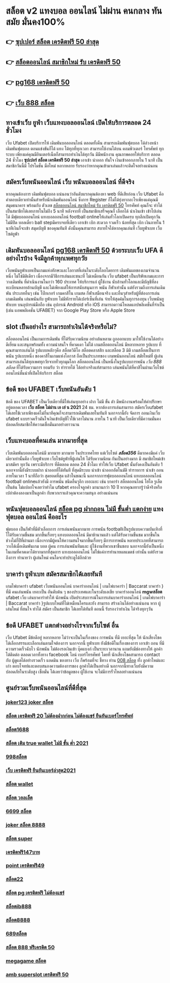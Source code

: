 # สล็อต v2 แทงบอล ออนไลน์ ไม่ผ่าน คนกลาง ทันสมัย มั่นคง100%

## 👉 [ซุปเปอร์ สล็อต เครดิตฟรี 50 ล่าสุด](https://mabet.net/register/)
## 👉 [สล็อตออนไลน์ สมาชิกใหม่ รับ เครดิตฟรี 50](https://mabet.net/register/)
## 👉 [pg168 เครดิตฟรี 50](https://mabet.net/credit-free-50/)
## 👉 [เว็บ 888 สล็อต](https://mabet.net/credit-free-50/)

##  ทางเข้าเว็บ ยูฟ่า  เว็บแทงบอลออนไลน์  เปิดให้บริการตลอด 24 ชั่วโมง

เว็บ Ufabet  เปิดบริการให้ เดิมพันบอลออนไลน์ ตลอดทั้งคืน สามารถเดิมพันฟุตบอล  ได้ล่วงหน้า เดิมพันฟุตบอล  ตอนแข่งขันก็ได้  แทง ได้ทุกที่ทุกเวลา สามารถใช้งานได้บน คอมพิวเตอร์ โทรศัพท์ ทุกระบบ เพียงแค่คุณมีอินเตอร์เน็ตก็สามารถทำเงินได้ทุกวัน มีมีพนักงาน คุณภาพคอยให้บริการ ตลอด 24 ชั่วโมง  **ซุปเปอร์ สล็อต เครดิตฟรี 50 ล่าสุด**  เอาเข้า  นำออก ทันใจ เงินเข้าออกภายใน 1 นาที  เป็นสมาชิกวันนี้มี โปรโมชั่น มือใหม่ หลากหลาย  รับรองว่าหากคุณเข้ามาเล่นแล้วจะติดใจอย่างแน่นอน 


## สมัครเว็บพนันออนไลน์  เว็บ พนันบอลออนไลน์ ที่ดีจริง

หากคุณต้องการ   เดิมพันฟุตบอล  แน่นอนว่าอันดับแรกคุณต้องหา web ที่ดีเสียก่อน เว็บ Ufabet คือคำตอบเดียวเท่านั้นสำหรับนักเดิมพันออนไลน์  ซึ่งการ Register ก็ไม่ได้ยุ่งยากอะไรเพียงแค่คุณมี สมุดธนาคาร พร้อมกับ ตัวเลข [สล็อตออนไลน์ สมาชิกใหม่ รับ เครดิตฟรี 50](https://mabet.net/credit-free-50/) โทรศัพท์ คุณก็จะ ทำได้  เป็นสมาชิกได้เลยภายในไม่ถึง 5 นาที หลังจากที่ เป็นสมาชิกเสร็จคุณก็ เลือกได้  นำเงินเข้า เข้าไปเล่นได้ มีฟุตบอลออนไลน์ แทงบอลออนไลน์ football onlineให้เล่นทั่วโลกเปิดครบ ทุกลีกเปิดทุกวันไม่มีปิด   บอลเดี่ยว ball stepมีครบจบที่เดียว   เอาเข้า  เบิก สะดวก รวดเร็ว  น้อยที่สุด เบิก เงินภายใน 1 นาทีเงินก็จะเข้า สมุดบัญชี ของคุณทันที  ดังนั้นคุณสามารถ สบายใจได้หากคุณเล่นที่ เว็บยูฟ่าเบท เว็บไซต์ยูฟ่า

##  เดิมพันบอลออนไลน์ [pg168 เครดิตฟรี 50](https://mabet.net/credit-free-50/) ด้วยระบบเว็บ UFA ดีอย่างไรบ้าง จึงมีลูกค้าทุกเพศทุกวัย

 เว็บพนันยูฟ่าเบทเป็นเกมแห่งทักษะและโอกาสที่เล่นในระดับโลกโดยการ เดิมพันผลของเกมจำนวนหนึ่ง ไม่ใช่มิติเดียว เนื่องจากมีวิธีการเล่นและชนะที่ ไม่เหมือนกัน เว็บ ufabet เป็นบริษัทเกมและการ วางเดิมพัน ที่ดำเนินงานในกว่า 160 ประเทศ ให้บริการแก่ ผู้ใช้งาน นับล้านทั่วโลกและมีบัญชีที่ลงทะเบียนหลายล้านบัญชี และไม่เพียงแต่ให้การสนับสนุนการ พนัน กีฬาเท่านั้น แต่ยังรวมถึงการเล่นเดิมพัน ประเภทอื่นๆ เช่น โป๊กเกอร์ เกมคาสิโน เกมสด กีฬาเสมือนจริง และอื่นๆสำหรับผู้ที่ต้องการเล่นเกมเดิมพัน เล่นพนันกับ ยูฟ่าเบท ไม่มีหักรายได้เปอร์เซ็นที่เล่น  จ่ายให้สุดค้มในทุการลงทุน  เว็บพนันยูฟ่าเบท  บนอุปกรณ์มือถือ เช่น อุปกรณ์ Android หรือ iOS สามารถดาวน์โหลดแอปพลิเคชั่นที่จำเป็น (เช่น แอพพลิเคชั่น UFABET) จาก Google Play Store หรือ Apple Store 


##  slot  เป็นอย่างไร สามารถทำเงินได้จริงหรือไม่?

 สล็อตออนไลน์  เป็นเกมการเดิมพัน ที่ได้รับความนิยม อย่างล้นหลาม  ถูกออกแบบ มาให้ใช้งานได้อย่าง ดีเยี่ยม  และสนุกพร้อมทั้ง  ความน่าสนใจ ที่คาดเดา  ไม่ได้ เกมสล็อตออนไลน์  มีหลากหลาย รูปแบบ  ที่คุณสามารถเล่นได้ รูปแบบหลักๆคือ  สล็อตวิดีโอ สล็อตคลาสสิก และสล็อต 3 มิติ เกมสล็อตเป็นการพนัน  รูปแบบหนึ่ง ของคาสิโนเกมแห่งโอกาส ถือเป็นประเภทของ  เกมพนันออนไลน์ สมัยใหม่ที่ ผู้เล่น สามารถเล่นได้ทุกเพศทุกวัยจากทั่วทุกมุมโลก  สล็อตออนไลน์  เป็นหนึ่งในรูปแบบการพนัน *เว็บ 888 สล็อต* ที่ได้รับความการ ยอมรับ ว่า  ทำรายได้ ได้อย่างจริงแท้สามารถ เล่นพนันได้ที่คาสิโนผ่านเว็บไซต์ออนไลน์ชั้นนำที่เปิดให้บริการ สล็อต 


## ข้อดี ของ UFABET เว็บพนันอันดับ 1

ข้อดี ของ UFABET เป็นเว็บเดียวที่มีให้เล่นทุกอย่าง  ฝาก ไม่มี ขั้น ต่ํา  มีพนักงานพร้อมให้คำปรึกษาอยู่ตลอดเวลา **เว็บ สล็อต ไม่ผ่าน เอ เย่ น 2021** 24 ชม. หากต้องการเล่นสามารถ  สมัครเว็บufabet  ได้เลยใช้เวลาเพียงแค่ไม่กี่นาทีคุณก็จะสามารถเดิมพันเลยในทันที นอกจากนี้ยัง จัดการ  ถอนเงินเว็บ ufabet  แบบรวดเร็วมันใจเงินเข้าบัญชีไวใช้เวลาไม่นาน ภายใน 1 นาที เป็นเว็บเดียวที่มีความมั่นคงปลอดภัยสมาชิกให้ความเชื่อมั่นมาอย่างยาวนาน


##  เว็บแทงบอลที่คนเล่น  มากมายที่สุด 

 เว็บเดิมพันบอลออนไลน์มี มากมาย มากมาย ในประเทศไทย แต่เว็บไซต์ ***สล็อต356***  ดีมากคงมีแค่ เว็บเดียวเท่านั้นคือ เว็บยูฟ่าเบท เว็บไซต์ยูฟ่าที่ผู้เล่นให้ ได้รับความนิยม  กันเป็นอย่างมาก มี สมาชิกใหม่เข้ามาสมัคร ทุกวัน เพราะมีบริการ ที่ดีตลอด ตลอด 24 ชั่วโมง  ทำให้เว็บ Ufabet นั้นยังคงเป็นอันดับ 1  นอกจากนี้ยังมีระบบฝาก   นำออกที่ได้ทันที ที่สุดมีระบบ นำเข้า   นำออกอัตโนมัติ ทำรายการ นำเข้า  ถอน ภายในเวลา 1 นาทีถือว่า สุดยอดที่สุด แล้วในขณะนี้ นอกจากการฟุตบอลออนไลน์ แทงบอลออนไลน์ football onlineแล้วยังมี การพนัน ชนิดอื่นๆอีก เยอะแยะ  เช่น บาคาร่า    สล็อตออนไลน์   ไฮโล  รูเล็ต  เป็นต้น ไม่แปลกใจเลยว่าทำไม ufabet ครองใจลูกค้า มานานกว่า 10 ปี หากคุณอยากรู้ว่าดีจริงหรือเปล่าต้องลองมาเป็นลูกค้า กับพวกเราแล้วคุณจะความสนุก อย่างแน่นอน


##  พนันฟุตบอลออนไลน์ [สล็อต pg ฝากถอน ไม่มี ขั้นต่ำ แตกง่าย](https://mabet.net/20-free-100/)   แทงฟุตบอล ออนไลน์ คืออะไร

ฟุตบอล  เป็นกีฬาที่มีตัวเลือกการ การเล่นพนันมากมาย การพนัน footballเป็นรูปแบบความบันเทิงที่ไได้รับความชื่นชม มากขึ้นเรื่อยๆ  แทงบอลออนไลน์  มีมาช้านานแล้ว แต่ได้รับความชื่นชม มากขึ้นในช่วงไม่กี่ปีที่ผ่านมา เนื่องจากมีผู้คนให้ความสนใจมากขึ้นเรื่อยๆ มีการการพนัน หลายประเภทที่สามารถวางได้เมื่อเดิมพันเกม บอล   ผู้คน การเล่นพนันทีมและ ผู้ใช้งานที่พวกเขาชื่นชอบ นอกจากนี้ยังเป็นหนึ่งในเกมที่คาดเดาได้ยากมากที่สุดการ แทงบอลออนไลน์  ไม่ใช่แค่การทำนายผลแมตช์ เท่านั้น แต่ยังรวมถึงการ ทำนายว่า ผู้เล่นใหม่ คนใดจะทำประตูได้อีกด้วย

##  บาคาร่า  ยูฟ่าเบท  สมัครสมาชิกได้เลยทันที

 เกมไพ่บาคาร่า  ufabet เว็บพนันออนไลน์  บาคาร่าออนไลน์ | เกมไพ่บาคาร่า | Baccarat บาคาร่า } ที่มี คนเล่นพนัน เยอะเป็น อันดับต้น ๆ ของประเทศและในระดับเอเชีย บาคาร่าออนไลน์ **mgwสล็อต** ufabet   เว็บ เล่นบาคาร่าทำให้ นักพนัน เปิดประสบการณ์ในการเล่นบาคาร่าออนไลน์ | เกมไพ่บาคาร่า | Baccarat บาคาร่า }รูปแบบใหม่ที่ไม่เหมือนใครและยัง สามารถ สร้างเงินได้อย่างแน่นอน หาก ผู้เล่นใหม่ ที่สนใจ  ทำได้ สมัคร  เป็นสมาชิก ได้เลยได้ทันที   ตอนนี้  รับรองว่าทำเงิน ได้จริงทุกๆวัน


## ข้อดี UFABET แตกต่างอย่างไรจากเว็บไซต์ อื่น

เว็บ Ufabet  มีข้อดีอยู่ หลากหลาย  ไม่ว่าจะเป็นในเรื่องของ การพนัน ที่มี  เยอะที่สุด ให้ นักเสี่ยงโชคได้เลือกสรรและเลือกเล่นตามใจต้องการ นอกจากนี้  ยูฟ่าเบท ยังมีข้อดีในเรื่องของการ เอาเข้า ถอน  ที่มีความรวดเร็วฉับไว  นักพนัน ไม่ต้องรอเงินเข้า บุ๊คแบงก์ เป็นระยะเวลานาน แถมยังมีช่องทางให้ ลูกค้าได้ติดต่อ  ตลอดเวลาทั้งทาง facebook ไลน์ เบอร์โทรศัพท์ โดยที่ นักเสี่ยงโชคสามารถ contact  กับ ผู้ดูแลได้อย่างรวดเร็ว  แอดมิน ของทาง เว็บ ก็พร้อมที่จะ ชี้ทาง ท่าน [008 สล็อต](https://member.mabet.net/?action=login) ทั้ง ลูกค้าใหม่และเก่า ตอบโจทย์และตอบสนองความต้องการของ ลูกค้าได้เป็นอย่างดี นอกจากนี้ทางเว็บยังมีความปลอดภัยในระดับสูง  เชื่อมั่น ได้เลยว่าข้อมูลของ ผู้ใช้งาน  จะไม่มีการรั่วไหลอย่างแน่นอน


## ศูนย์รวมเว็บพนันออนไลน์ที่ดีที่สุด

### [joker123 joker สล็อต](https://atom.io/themes/PG%20เว็บตรง%20%20สล็อต%20เครดิต%20ฟรี%2050%20ไม่%20ต้อง%20แชร์2021ล่าสุด%20008%20สล็อต%2020รับ100%20ของแท้%20100%)
### [สล็อต เครดิตฟรี 20 ไม่ต้องฝากก่อน ไม่ต้องแชร์ ยืนยันเบอร์โทรศัพท์](https://atom.io/themes/PG%20เว็บตรง%20%20สล็อตpgเว็บตรง%20ฝากวอเลท%20008%20สล็อต%2020รับ100%20ของแท้%20100%)
### [สล็อต1688](https://atom.io/themes/PG%20เว็บตรง%20%20สมัคร%20เกม%20สล็อต%20เว็บ%20ตรง%20008%20สล็อต%2020รับ100%20ของแท้%20100%)
### [สล็อต เติม true wallet ไม่มี ขั้น ต่ำ 2021](https://atom.io/themes/PG%20เว็บตรง%20%20สล็อต%20ค่าย%20jili%20เครดิตฟรี%20008%20สล็อต%2020รับ100%20ของแท้%20100%)
### [998สล็อต](https://atom.io/themes/PG%20เว็บตรง%20%20สล็อต%20เว็บตรง%20ไม่ผ่านเอเย่นต์%20ฝากถอน%20ไม่มี%20ขั้นต่ำ%20008%20สล็อต%2020รับ100%20ของแท้%20100%)
### [เว็บ เครดิตฟรี ยืนยันเบอร์ล่าสุด2021](https://atom.io/themes/PG%20เว็บตรง%20%20winner55%20เครดิตฟรี%20ยืนยัน%20ตัว%20ตน%20008%20สล็อต%2020รับ100%20ของแท้%20100%)
### [สล็อต wallet](https://atom.io/themes/PG%20เว็บตรง%20%20เครดิตฟรี100%20008%20สล็อต%2020รับ100%20ของแท้%20100%)
### [สล็อต วอลเล็ต](https://atom.io/themes/PG%20เว็บตรง%20%20pxj%20เครดิตฟรี%2058%20008%20สล็อต%2020รับ100%20ของแท้%20100%)
### [6699 สล็อต](https://atom.io/themes/PG%20เว็บตรง%20%20เครดิตฟรี%20ไม่ต้องฝาก%20ไม่ต้องแชร์%20แค่%20โหลด%20แอ%20พ%20008%20สล็อต%2020รับ100%20ของแท้%20100%)
### [joker สล็อต 8888](https://atom.io/themes/PG%20เว็บตรง%20%20ufafun88%20เครดิตฟรี%20008%20สล็อต%2020รับ100%20ของแท้%20100%)
### [สล็อต super](https://atom.io/themes/PG%20เว็บตรง%20%20เครดิตฟรี30ไม่ต้องฝากไม่ต้องแชร์%20008%20สล็อต%2020รับ100%20ของแท้%20100%)
### [เครดิตฟรี147บาท](https://atom.io/themes/PG%20เว็บตรง%20%20เว็บ%20สล็อต%20ฝาก%2020%20รับ%20100ล่าสุด%20008%20สล็อต%2020รับ100%20ของแท้%20100%)
### [point เครดิตฟรี49](https://atom.io/themes/PG%20เว็บตรง%20%20pg%20slot%20เครดิตฟรี%20008%20สล็อต%2020รับ100%20ของแท้%20100%)
### [สล็อต22](https://atom.io/themes/PG%20เว็บตรง%20%20สล็อตpgทดลอง%20008%20สล็อต%2020รับ100%20ของแท้%20100%)
### [สล็อต pg เครดิตฟรี ไม่ต้องแชร์](https://atom.io/themes/PG%20เว็บตรง%20%20ยิงปลา%20เครดิตฟรี%20100%20ไม่ต้องฝาก%20008%20สล็อต%2020รับ100%20ของแท้%20100%)
### [สล็อตib888](https://atom.io/themes/PG%20เว็บตรง%20%20wo365%20เครดิตฟรี50%20008%20สล็อต%2020รับ100%20ของแท้%20100%)
### [สล็อต8888](https://atom.io/themes/PG%20เว็บตรง%20%20wwluck%20เครดิตฟรี%20150%20บาท%20008%20สล็อต%2020รับ100%20ของแท้%20100%)
### [689สล็อต](https://atom.io/themes/PG%20เว็บตรง%20%20superslot%20เครดิตฟรี50ไม่ต้องแชร์ล่าสุด%20008%20สล็อต%2020รับ100%20ของแท้%20100%)
### [สล็อต 888 ฟรีเครดิต 50](https://atom.io/themes/PG%20เว็บตรง%20%20เครดิตฟรี%2050%20บาท%20ไม่ต้องฝาก%20008%20สล็อต%2020รับ100%20ของแท้%20100%)
### [megagame สล็อต](https://atom.io/themes/PG%20เว็บตรง%20%20789สล็อต%20008%20สล็อต%2020รับ100%20ของแท้%20100%)
### [amb superslot เครดิตฟรี 50](https://atom.io/themes/PG%20เว็บตรง%20%20สล็อต%20xo%20ฝาก%20ถอน%20ไม่มี%20ขั้น%20ต่ํา%202021%20008%20สล็อต%2020รับ100%20ของแท้%20100%)